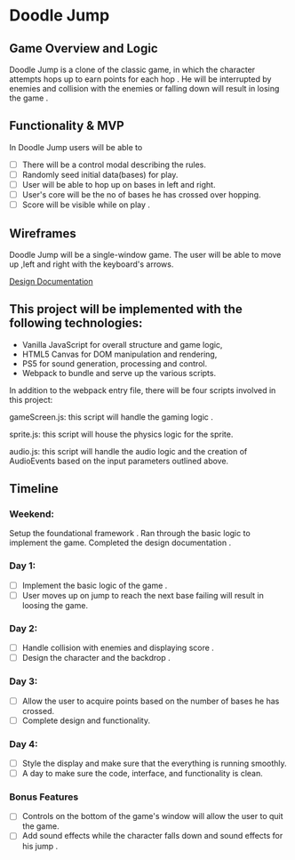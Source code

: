 # Doodle Jump

## Game Overview and Logic
Doodle Jump is a clone of the classic game, in which the character attempts hops up to earn points for each hop . He will be interrupted by enemies and collision with the enemies or falling down will result in losing the game .

## Functionality & MVP
In Doodle Jump users will be able to
- [ ] There will be a control modal describing the rules.
- [ ] Randomly seed initial data(bases) for play.
- [ ] User will be able to hop up on bases in left and right.
- [ ] User's core will be the no of bases he has crossed over hopping.
- [ ] Score will be visible while on play .

## Wireframes
Doodle Jump will be a single-window game. The user will be able to move up ,left and right with the keyboard's arrows.

[Design Documentation](https://raw.githubusercontent.com/Meenakshi-Anand/Doodle-Jump/master/Doodle_jump_wireframe..jpg)

## This project will be implemented with the following technologies:

* Vanilla JavaScript for overall structure and game logic,
* HTML5 Canvas for DOM manipulation and rendering,
* PS5 for sound generation, processing and control.
* Webpack to bundle and serve up the various scripts.

In addition to the webpack entry file, there will be four scripts involved in this project:

gameScreen.js: this script will handle the gaming logic .

sprite.js: this script will house the physics logic for the sprite.

audio.js: this script will handle the audio logic and the creation of AudioEvents based on the input parameters outlined above.

## Timeline

### Weekend:

Setup the foundational framework . Ran through the basic logic to implement the game. Completed the design documentation .

### Day 1:

- [ ] Implement the basic logic of the game .
- [ ] User moves up on jump to reach the next base failing will result in loosing the game.

### Day 2:

- [ ] Handle collision with enemies and displaying score .
- [ ] Design the character and the backdrop .

### Day 3:

- [ ] Allow the user to acquire points based on the number of bases he has crossed.
- [ ] Complete design and functionality.

### Day 4:

- [ ] Style the display and make sure that the everything is running smoothly.
- [ ] A day to make sure the code, interface, and functionality is clean.

### Bonus Features

- [ ] Controls on the bottom of the game's window will allow the user to quit the game.
- [ ] Add sound effects while the character falls down and sound effects for his jump .
